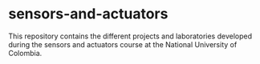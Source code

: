 # sensors-and-actuators
This repository contains the different projects and laboratories developed during the sensors and actuators course at the National University of Colombia.
